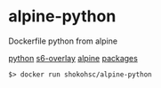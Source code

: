 # alpine-python

Dockerfile python from alpine

[python](https://www.python.org/)
[s6-overlay](https://github.com/just-containers/s6-overlay)
[alpine](https://alpinelinux.org/)
[packages](https://pkgs.alpinelinux.org/packages)

    $> docker run shokohsc/alpine-python
